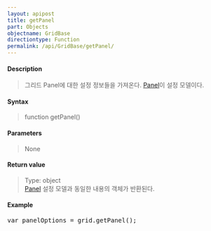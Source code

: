 ```yaml
---
layout: apipost
title: getPanel
part: Objects
objectname: GridBase
directiontype: Function
permalink: /api/GridBase/getPanel/
---
```



#### Description

> 그리드 Panel에 대한 설정 정보들을 가져온다. [Panel](/api/types/Panel/)이 설정 모델이다.

#### Syntax

> function getPanel()

#### Parameters

> None

#### Return value

> Type: object  
> [Panel](/api/types/Panel/) 설정 모델과 동일한 내용의 객체가 반환된다.

#### Example

<pre class="prettyprint">
var panelOptions = grid.getPanel();
</pre>

